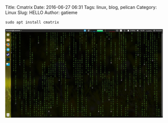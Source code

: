Title: Cmatrix
Date: 2016-06-27 06:31
Tags: linux, blog, pelican
Category: Linux
Slug: HELLO
Author: gatieme

```c
sudo apt install cmatrix
```

![cmatrix](images/2016/06/002-cmatrix.jpg)